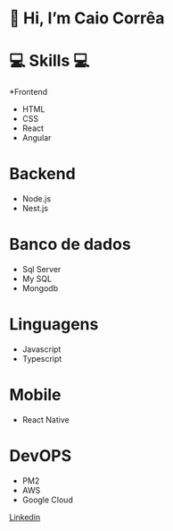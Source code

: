 # 👋 Hi, I’m Caio Corrêa

# 💻 Skills 💻

*Frontend
- HTML
- CSS
- React
- Angular

# Backend
- Node.js
- Nest.js

# Banco de dados
- Sql Server
- My SQL
- Mongodb

# Linguagens
- Javascript
- Typescript

# Mobile
- React Native

# DevOPS
- PM2
- AWS
- Google Cloud


<a href="https://www.linkedin.com/in/caio-corr%C3%AAa-241ab5123/">Linkedin</a>


<!---
Caiiocorrea/Caiiocorrea is a ✨ special ✨ repository because its `README.md` (this file) appears on your GitHub profile.
You can click the Preview link to take a look at your changes.
--->
